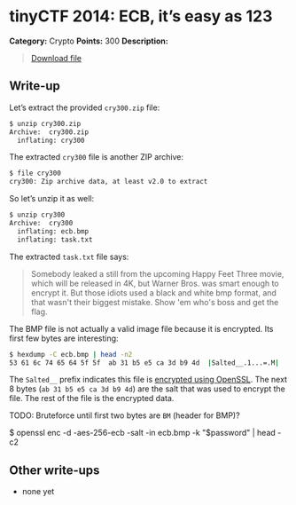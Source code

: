 # tinyCTF 2014: ECB, it’s easy as 123

**Category:** Crypto
**Points:** 300
**Description:**

> [Download file](cry300.zip)

## Write-up

Let’s extract the provided `cry300.zip` file:

```bash
$ unzip cry300.zip
Archive:  cry300.zip
  inflating: cry300
```

The extracted `cry300` file is another ZIP archive:

```bash
$ file cry300
cry300: Zip archive data, at least v2.0 to extract
```

So let’s unzip it as well:

```bash
$ unzip cry300
Archive:  cry300
  inflating: ecb.bmp
  inflating: task.txt
```

The extracted `task.txt` file says:

> Somebody leaked a still from the upcoming Happy Feet Three movie,
> which will be released in 4K, but Warner Bros. was smart enough
> to encrypt it. But those idiots used a black and white bmp format,
> and that wasn't their biggest mistake. Show 'em who's boss and
> get the flag.

The BMP file is not actually a valid image file because it is encrypted. Its first few bytes are interesting:

```bash
$ hexdump -C ecb.bmp | head -n2
53 61 6c 74 65 64 5f 5f  ab 31 b5 e5 ca 3d b9 4d  |Salted__.1...=.M|
```

The `Salted__` prefix indicates this file is [encrypted using OpenSSL](http://justsolve.archiveteam.org/wiki/OpenSSL_salted_format). The next 8 bytes (`ab 31 b5 e5 ca 3d b9 4d`) are the salt that was used to encrypt the file. The rest of the file is the encrypted data.

TODO: Bruteforce until first two bytes are `BM` (header for BMP)?

$ openssl enc -d -aes-256-ecb -salt -in ecb.bmp -k "$password" | head -c2

## Other write-ups

* none yet
